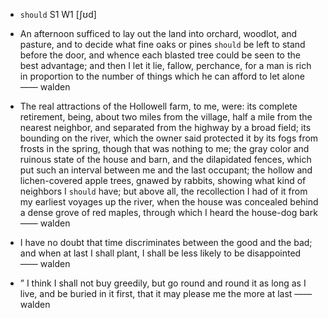 - `should` S1 W1 [ʃʊd]



-  An afternoon sufficed to lay out the land into orchard, woodlot, and pasture, and to decide what fine oaks or pines `should` be left to stand before the door, and whence each blasted tree could be seen to the best advantage; and then I let it lie, fallow, perchance, for a man is rich in proportion to the number of things which he can afford to let alone —— walden

- The real attractions of the Hollowell farm, to me, were: its complete retirement, being, about two miles from the village, half a mile from the nearest neighbor, and separated from the highway by a broad field; its bounding on the river, which the owner said protected it by its fogs from frosts in the spring, though that was nothing to me; the gray color and ruinous state of the house and barn, and the dilapidated fences, which put such an interval between me and the last occupant; the hollow and lichen-covered apple trees, gnawed by rabbits, showing what kind of neighbors I `should` have; but above all, the recollection I had of it from my earliest voyages up the river, when the house was concealed behind a dense grove of red maples, through which I heard the house-dog bark —— walden

-  I have no doubt that time discriminates between the good and the bad; and when at last I shall plant, I shall be less likely to be disappointed —— walden

- ” I think I shall not buy greedily, but go round and round it as long as I live, and be buried in it first, that it may please me the more at last —— walden